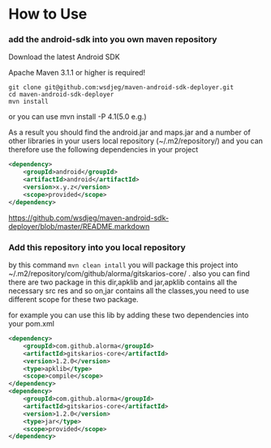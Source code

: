 # How to Use

### add the android-sdk into you own maven repository

Download the latest Android SDK

Apache Maven 3.1.1 or higher is required!


```shell
git clone git@github.com:wsdjeg/maven-android-sdk-deployer.git
cd maven-android-sdk-deployer
mvn install
```
or you can use mvn install -P 4.1(5.0 e.g.)

As a result you should find the android.jar and maps.jar and a number of other libraries in your users local repository (~/.m2/repository/) and you can therefore use the following dependencies in your project

```xml
<dependency>
    <groupId>android</groupId>
    <artifactId>android</artifactId>
    <version>x.y.z</version>
    <scope>provided</scope>
</dependency>
```

https://github.com/wsdjeg/maven-android-sdk-deployer/blob/master/README.markdown


### Add this repository into you local repository

by this command `mvn clean intall` you will package this project into ~/.m2/repository/com/github/alorma/gitskarios-core/ . also you can find there are two package in this dir,apklib and jar,apklib contains all the necessary src res and so on,jar contains all the classes,you  need to use different scope for these two package.

for example you can use this lib by adding these two dependencies into your pom.xml

```xml
<dependency>
    <groupId>com.github.alorma</groupId>
    <artifactId>gitskarios-core</artifactId>
    <version>1.2.0</version>
    <type>apklib</type>
    <scope>compile</scope>
</dependency>
<dependency>
    <groupId>com.github.alorma</groupId>
    <artifactId>gitskarios-core</artifactId>
    <version>1.2.0</version>
    <type>jar</type>
    <scope>provided</scope>
</dependency>
```
